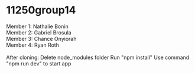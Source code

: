 # 11250group14

Member 1: Nathalie Bonin\
Member 2: Gabriel Brosula \
Member 3: Chance Onyiorah\
Member 4: Ryan Roth \
\
After cloning: Delete node_modules folder Run "npm install" Use command "npm run dev" to start app
